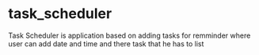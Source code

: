 # task_scheduler
 Task Scheduler is application based on adding tasks for remminder where user can add date and time and there task that he has to list
